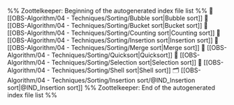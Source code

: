 %% Zoottelkeeper: Beginning of the autogenerated index file list  %%
📄 [[OBS-Algorithm/04 - Techniques/Sorting/Bubble sort|Bubble sort]]
📄 [[OBS-Algorithm/04 - Techniques/Sorting/Bucket sort|Bucket sort]]
📄 [[OBS-Algorithm/04 - Techniques/Sorting/Counting sort|Counting sort]]
📄 [[OBS-Algorithm/04 - Techniques/Sorting/Insertion sort|Insertion sort]]
📄 [[OBS-Algorithm/04 - Techniques/Sorting/Merge sort|Merge sort]]
📄 [[OBS-Algorithm/04 - Techniques/Sorting/Quicksort|Quicksort]]
📄 [[OBS-Algorithm/04 - Techniques/Sorting/Selection sort|Selection sort]]
📄 [[OBS-Algorithm/04 - Techniques/Sorting/Shell sort|Shell sort]]
🗂️ [[OBS-Algorithm/04 - Techniques/Sorting/Insertion sort/@IND_Insertion sort|@IND_Insertion sort]]
%% Zoottelkeeper: End of the autogenerated index file list  %%
